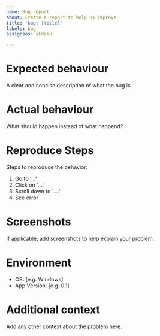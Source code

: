```yaml
---
name: Bug report
about: Create a report to help us improve
title: 'bug: [title]'
labels: bug
assignees: xEdziu

---
```


# **Expected behaviour**
A clear and concise description of what the bug is.

# **Actual behaviour**
What should happen instead of what happend?

# **Reproduce Steps**
Steps to reproduce the behavior:
1. Go to '...'
2. Click on '....'
3. Scroll down to '....'
4. See error

# **Screenshots**
If applicable, add screenshots to help explain your problem.

# **Environment**
 - OS: [e.g. WIndows]
 - App Version: [e.g. 0.1]

# **Additional context**
Add any other context about the problem here.
